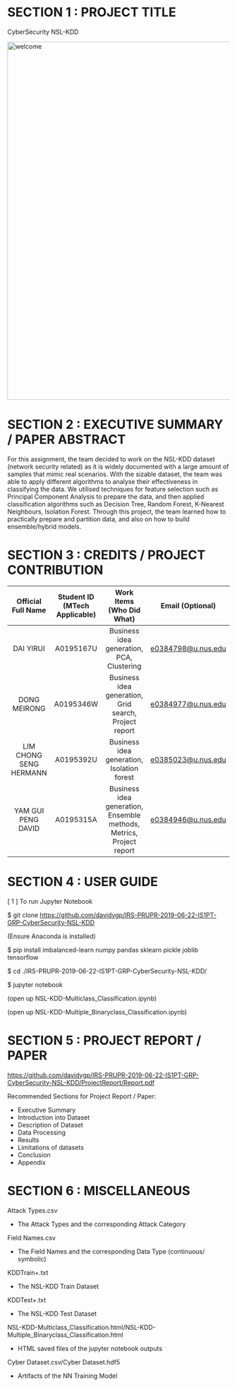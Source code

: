 # SECTION 1 : PROJECT TITLE
CyberSecurity NSL-KDD

<img width="812" alt="welcome" src="https://user-images.githubusercontent.com/31118924/65891611-66949c80-e3d7-11e9-86b5-91252ed57ed8.PNG">

# SECTION 2 : EXECUTIVE SUMMARY / PAPER ABSTRACT
For this assignment, the team decided to work on the NSL-KDD dataset (network security related) as it is widely documented with a large amount of samples that mimic real scenarios. With the sizable dataset, the team was able to apply different algorithms to analyse their effectiveness in classifying the data. We utilised techniques for feature selection such as Principal Component Analysis to prepare the data, and then applied classification algorithms such as Decision Tree, Random Forest, K-Nearest Neighbours, Isolation Forest. Through this project, the team learned how to practically prepare and partition data, and also on how to build ensemble/hybrid models.

# SECTION 3 : CREDITS / PROJECT CONTRIBUTION
| Official Full Name | Student ID (MTech Applicable)| Work Items (Who Did What) | Email (Optional) |
| :---: | :---: | :---: | :---: |
| DAI YIRUI | A0195167U | Business idea generation, PCA, Clustering | e0384798@u.nus.edu |
| DONG MEIRONG | A0195346W | Business idea generation, Grid search, Project report | e0384977@u.nus.edu |
| LIM CHONG SENG HERMANN | A0195392U	| Business idea generation, Isolation forest	| e0385023@u.nus.edu |
| YAM GUI PENG DAVID | A0195315A	| Business idea generation, Ensemble methods, Metrics, Project report | e0384946@u.nus.edu |


# SECTION 4 : USER GUIDE
[ 1 ] To run Jupyter Notebook 

$ git clone https://github.com/davidygp/IRS-PRUPR-2019-06-22-IS1PT-GRP-CyberSecurity-NSL-KDD

  (Ensure Anaconda is installed)
  
$ pip install imbalanced-learn numpy pandas sklearn pickle joblib tensorflow

$ cd ./IRS-PRUPR-2019-06-22-IS1PT-GRP-CyberSecurity-NSL-KDD/

$ jupyter notebook

  (open up NSL-KDD-Multiclass_Classification.ipynb)
  
  (open up NSL-KDD-Multiple_Binaryclass_Classification.ipynb)

# SECTION 5 : PROJECT REPORT / PAPER
https://github.com/davidygp/IRS-PRUPR-2019-06-22-IS1PT-GRP-CyberSecurity-NSL-KDD/ProjectReport/Report.pdf

Recommended Sections for Project Report / Paper:
- Executive Summary
- Introduction into Dataset
- Description of Dataset
- Data Processing
- Results
- Limitations of datasets 
- Conclusion
- Appendix

# SECTION 6 : MISCELLANEOUS
Attack Types.csv
- The Attack Types and the corresponding Attack Category

Field Names.csv
- The Field Names and the corresponding Data Type (continuous/ symbolic)

KDDTrain+.txt
- The NSL-KDD Train Dataset

KDDTest+.txt
- The NSL-KDD Test Dataset

NSL-KDD-Multiclass_Classification.html/NSL-KDD-Multiple_Binaryclass_Classification.html
- HTML saved files of the jupyter notebook outputs

Cyber Dataset.csv/Cyber Dataset.hdf5
- Artifacts of the NN Training Model
